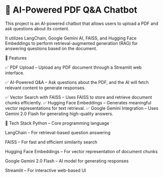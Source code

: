# 📄 AI-Powered PDF Q&A Chatbot
 
This project is an AI-powered chatbot that allows users to upload a PDF and ask questions about its content. 

It utilizes LangChain, Google Gemini AI, FAISS, and Hugging Face Embeddings to perform retrieval-augmented generation (RAG) for answering questions based on the document.


🚀 Features

✅ PDF Upload – Upload any PDF document through a Streamlit web interface.

✅ AI-Powered Q&A – Ask questions about the PDF, and the AI will fetch relevant content to generate responses.

✅ Vector Search with FAISS – Uses FAISS to store and retrieve document chunks efficiently.
✅ Hugging Face Embeddings – Generates meaningful vector representations for text retrieval.
✅ Google Gemini Integration – Uses Gemini 2.0 Flash for generating high-quality answers.

🔧 Tech Stack
Python – Core programming language

LangChain – For retrieval-based question answering

FAISS – For fast and efficient similarity search

Hugging Face Embeddings – For vector representation of document chunks

Google Gemini 2.0 Flash – AI model for generating responses

Streamlit – For interactive web-based UI

